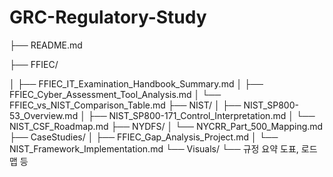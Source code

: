 # GRC-Regulatory-Study

├── README.md

├── FFIEC/

│   ├── FFIEC_IT_Examination_Handbook_Summary.md
│   ├── FFIEC_Cyber_Assessment_Tool_Analysis.md
│   └── FFIEC_vs_NIST_Comparison_Table.md
├── NIST/
│   ├── NIST_SP800-53_Overview.md
│   ├── NIST_SP800-171_Control_Interpretation.md
│   └── NIST_CSF_Roadmap.md
├── NYDFS/
│   └── NYCRR_Part_500_Mapping.md
├── CaseStudies/
│   ├── FFIEC_Gap_Analysis_Project.md
│   └── NIST_Framework_Implementation.md
└── Visuals/
    └── 규정 요약 도표, 로드맵 등
